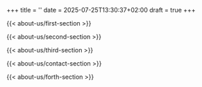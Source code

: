 +++
title = ''
date = 2025-07-25T13:30:37+02:00
draft = true
+++

{{< about-us/first-section >}}

{{< about-us/second-section >}}

{{< about-us/third-section >}}

{{< about-us/contact-section >}}

{{< about-us/forth-section >}}